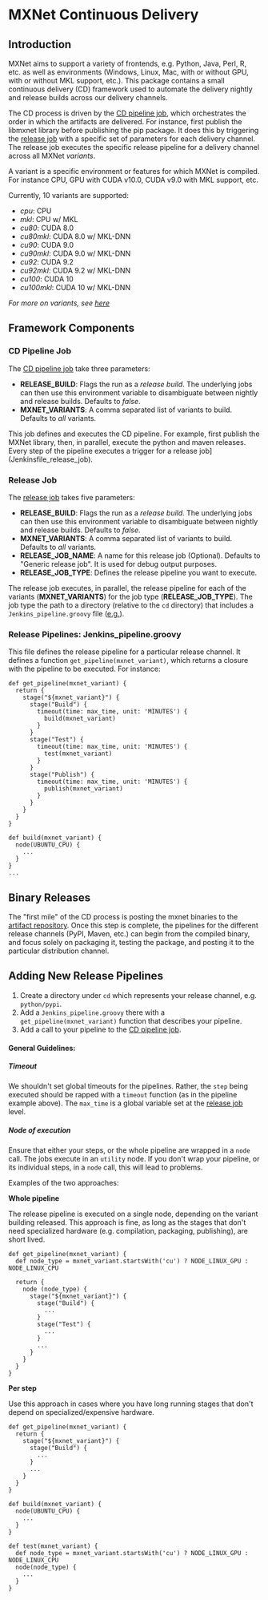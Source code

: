 # MXNet Continuous Delivery

## Introduction

MXNet aims to support a variety of frontends, e.g. Python, Java, Perl, R, etc. as well as environments (Windows, Linux, Mac, with or without GPU, with or without MKL support, etc.). This package contains a small continuous delivery (CD) framework used to automate the delivery nightly and release builds across our delivery channels.

<!-- TODO: Add links to the actual jobs, once this is live on PROD -->

The CD process is driven by the [CD pipeline job](Jenkinsfile_cd_pipeline), which orchestrates the order in which the artifacts are delivered. For instance, first publish the libmxnet library before publishing the pip package. It does this by triggering the [release job](Jenkinsfile_release_job) with a specific set of parameters for each delivery channel. The release job executes the specific release pipeline for a delivery channel across all MXNet *variants*.

A variant is a specific environment or features for which MXNet is compiled. For instance CPU, GPU with CUDA v10.0, CUDA v9.0 with MKL support, etc. 

Currently, 10 variants are supported:

* *cpu*: CPU
* *mkl*: CPU w/ MKL
* *cu80*: CUDA 8.0
* *cu80mkl*: CUDA 8.0 w/ MKL-DNN
* *cu90*: CUDA 9.0
* *cu90mkl*: CUDA 9.0 w/ MKL-DNN
* *cu92*: CUDA 9.2
* *cu92mkl*: CUDA 9.2 w/ MKL-DNN
* *cu100*: CUDA 10
* *cu100mkl*: CUDA 10 w/ MKL-DNN

*For more on variants, see [here](https://github.com/apache/incubator-mxnet/issues/8671)*

## Framework Components

### CD Pipeline Job

The [CD pipeline job](Jenkinsfile_cd_pipeline) take three parameters:

 * **RELEASE_BUILD**: Flags the run as a *release build*. The underlying jobs can then use this environment variable to disambiguate between nightly and release builds. Defaults to *false*.
 * **MXNET_VARIANTS**: A comma separated list of variants to build. Defaults to *all* variants.

This job defines and executes the CD pipeline. For example, first publish the MXNet library, then, in parallel, execute the python and maven releases. Every step of the pipeline executes a trigger for a release job](Jenkinsfile_release_job).

### Release Job

The [release job](Jenkinsfile_release_job) takes five parameters:

 * **RELEASE_BUILD**: Flags the run as a *release build*. The underlying jobs can then use this environment variable to disambiguate between nightly and release builds. Defaults to *false*.
 * **MXNET_VARIANTS**: A comma separated list of variants to build. Defaults to *all* variants.
 * **RELEASE\_JOB\_NAME**: A name for this release job (Optional). Defaults to "Generic release job". It is used for debug output purposes.
 * **RELEASE\_JOB\_TYPE**: Defines the release pipeline you want to execute.

The release job executes, in parallel, the release pipeline for each of the variants (**MXNET_VARIANTS**) for the job type (**RELEASE\_JOB\_TYPE**). The job type the path to a directory (relative to the `cd` directory) that includes a `Jenkins_pipeline.groovy` file ([e.g.](mxnet_lib/static/Jenkins_pipeline.groovy)).

### Release Pipelines: Jenkins_pipeline.groovy

This file defines the release pipeline for a particular release channel. It defines a function `get_pipeline(mxnet_variant)`, which returns a closure with the pipeline to be executed. For instance:

```
def get_pipeline(mxnet_variant) {
  return {
    stage("${mxnet_variant}") {
      stage("Build") {
        timeout(time: max_time, unit: 'MINUTES') {
          build(mxnet_variant)
        }
      }
      stage("Test") {
        timeout(time: max_time, unit: 'MINUTES') {
          test(mxnet_variant)
        }
      }
      stage("Publish") {
        timeout(time: max_time, unit: 'MINUTES') {
          publish(mxnet_variant)
        }
      }
    }
  }
}

def build(mxnet_variant) {
  node(UBUNTU_CPU) {
    ...
  }
}
...
```

## Binary Releases

The "first mile" of the CD process is posting the mxnet binaries to the [artifact repository](utils/artifact_repository.md). Once this step is complete, the pipelines for the different release channels (PyPI, Maven, etc.) can begin from the compiled binary, and focus solely on packaging it, testing the package, and posting it to the particular distribution channel.

<!-- TODO: Once all the artifact repository Jenkins utility functions are in, list them here -->

## Adding New Release Pipelines

1. Create a directory under `cd` which represents your release channel, e.g. `python/pypi`.
2. Add a `Jenkins_pipeline.groovy` there with a `get_pipeline(mxnet_variant)` function that describes your pipeline.
3. Add a call to your pipeline to the [CD pipeline job](Jenkinsfile_cd_pipeline).

#### General Guidelines:

##### Timeout

We shouldn't set global timeouts for the pipelines. Rather, the `step` being executed should be rapped with a `timeout` function (as in the pipeline example above). The `max_time` is a global variable set at the [release job](Jenkinsfile_release_job) level. 

##### Node of execution

Ensure that either your steps, or the whole pipeline are wrapped in a `node` call. The jobs execute in an `utility` node. If you don't wrap your pipeline, or its individual steps, in a `node` call, this will lead to problems.

Examples of the two approaches:

<!-- TODO: Add links to examples once the all pipelines are in -->

**Whole pipeline**

The release pipeline is executed on a single node, depending on the variant building released.
This approach is fine, as long as the stages that don't need specialized hardware (e.g. compilation, packaging, publishing), are short lived.

```
def get_pipeline(mxnet_variant) {
  def node_type = mxnet_variant.startsWith('cu') ? NODE_LINUX_GPU : NODE_LINUX_CPU

  return {
    node (node_type) {
      stage("${mxnet_variant}") {
        stage("Build") {
          ...
        }
        stage("Test") {
          ...
        }
        ...
      }
    }
  }
}
```

**Per step**

Use this approach in cases where you have long running stages that don't depend on specialized/expensive hardware.

```
def get_pipeline(mxnet_variant) {
  return {
    stage("${mxnet_variant}") {
      stage("Build") {
        ...
      }
      ...
    }
  }
}

def build(mxnet_variant) {
  node(UBUNTU_CPU) {
    ...
  }
}

def test(mxnet_variant) {
  def node_type = mxnet_variant.startsWith('cu') ? NODE_LINUX_GPU : NODE_LINUX_CPU
  node(node_type) {
    ...
  }
}
```
